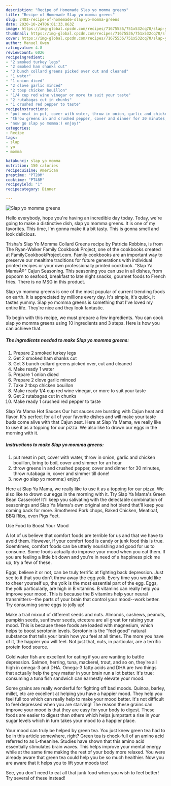 ```yaml
---
description: "Recipe of Homemade Slap yo momma greens"
title: "Recipe of Homemade Slap yo momma greens"
slug: 2402-recipe-of-homemade-slap-yo-momma-greens
date: 2020-10-24T06:01:33.863Z
image: https://img-global.cpcdn.com/recipes/71675536/751x532cq70/slap-yo-momma-greens-recipe-main-photo.jpg
thumbnail: https://img-global.cpcdn.com/recipes/71675536/751x532cq70/slap-yo-momma-greens-recipe-main-photo.jpg
cover: https://img-global.cpcdn.com/recipes/71675536/751x532cq70/slap-yo-momma-greens-recipe-main-photo.jpg
author: Manuel Owen
ratingvalue: 4.8
reviewcount: 6026
recipeingredient:
- "2 smoked turkey legs"
- "2 smoked ham shanks cut"
- "3 bunch collard greens picked over cut and cleaned"
- "1 water"
- "1 onion diced"
- "2 clove garlic minced"
- "2 tbsp chicken bouillon"
- "1/4 cup red wine vinegar or more to suit your taste"
- "2 rutabagas cut in chunks"
- "1 crushed red pepper to taste"
recipeinstructions:
- "put meat in pot, cover with water, throw in onion, garlic and chicken bouillon, bring to boil, cover and simmer for an hour"
- "throw greens in and crushed pepper, cover and dinner for 30 minutes, throw rutabaga in, cover and simmer till done!"
- "now go slap yo momma:) enjoy!"
categories:
- Recipe
tags:
- slap
- yo
- momma

katakunci: slap yo momma 
nutrition: 150 calories
recipecuisine: American
preptime: "PT20M"
cooktime: "PT48M"
recipeyield: "1"
recipecategory: Dinner

---
```



![Slap yo momma greens](https://img-global.cpcdn.com/recipes/71675536/751x532cq70/slap-yo-momma-greens-recipe-main-photo.jpg)

Hello everybody, hope you're having an incredible day today. Today, we're going to make a distinctive dish, slap yo momma greens. It is one of my favorites. This time, I'm gonna make it a bit tasty. This is gonna smell and look delicious.

Trisha&#39;s Slap Yo Momma Collard Greens recipe by Patricia Robbins, is from The Ryan-Walker Family Cookbook Project, one of the cookbooks created at FamilyCookbookProject.com. Family cookbooks are an important way to preserve our mealtime traditions for future generations with individual printed recipes or your own professionally printed cookbook. &#34;Slap Ya MamaÂ®&#34; Cajun Seasoning. This seasoning you can use in all dishes, from popcorn to seafood, breakfast to late night snacks, gourmet foods to French fries. There is no MSG in this product.

Slap yo momma greens is one of the most popular of current trending foods on earth. It is appreciated by millions every day. It's simple, it's quick, it tastes yummy. Slap yo momma greens is something that I've loved my entire life. They're nice and they look fantastic.


To begin with this recipe, we must prepare a few ingredients. You can cook slap yo momma greens using 10 ingredients and 3 steps. Here is how you can achieve that.

<!--inarticleads1-->

##### The ingredients needed to make Slap yo momma greens:

1. Prepare 2 smoked turkey legs
1. Get 2 smoked ham shanks cut
1. Get 3 bunch collard greens picked over, cut and cleaned
1. Make ready 1 water
1. Prepare 1 onion diced
1. Prepare 2 clove garlic minced
1. Take 2 tbsp chicken bouillon
1. Make ready 1/4 cup red wine vinegar, or more to suit your taste
1. Get 2 rutabagas cut in chunks
1. Make ready 1 crushed red pepper to taste


Slap Ya Mama Hot Sauces Our hot sauces are bursting with Cajun heat and flavor. It&#39;s perfect for all of your favorite dishes and will make your taste buds come alive with that Cajun zest. Here at Slap Ya Mama, we really like to use it as a topping for our pizza. We also like to drown our eggs in the morning with it. 

<!--inarticleads2-->

##### Instructions to make Slap yo momma greens:

1. put meat in pot, cover with water, throw in onion, garlic and chicken bouillon, bring to boil, cover and simmer for an hour
1. throw greens in and crushed pepper, cover and dinner for 30 minutes, throw rutabaga in, cover and simmer till done!
1. now go slap yo momma:) enjoy!


Here at Slap Ya Mama, we really like to use it as a topping for our pizza. We also like to drown our eggs in the morning with it. Try Slap Ya Mama&#39;s Green Bean Casserole! It&#39;ll keep you salivating with the delectable combination of seasonings and Slap Ya Mama&#39;s own original and hot blend that&#39;ll keep you coming back for more. Smothered Pork chops, Baked Chicken, Meatloaf, BBQ Ribs, even Pigs Feet. 

Use Food to Boost Your Mood


A lot of us believe that comfort foods are terrible for us and that we have to avoid them. However, if your comfort food is candy or junk food this is true. Soemtimes, comfort foods can be utterly nourishing and good for us to consume. Some foods actually do improve your mood when you eat them. If you are feeling a little bit down and you're in need of a happiness pick me up, try a few of these.

Eggs, believe it or not, can be truly terrific at fighting back depression. Just see to it that you don't throw away the egg yolk. Every time you would like to cheer yourself up, the yolk is the most essential part of the egg. Eggs, the yolk particularly, are high in B vitamins. B vitamins can really help you improve your mood. This is because the B vitamins help your neural transmitters--the parts of your brain that control your mood--work better. Try consuming some eggs to jolly up!

Make a trail mixout of different seeds and nuts. Almonds, cashews, peanuts, pumpkin seeds, sunflower seeds, etcetera are all great for raising your mood. This is because these foods are loaded with magnesium, which helps to boost serotonin levels. Serotonin is the "feel good" natural substance that tells your brain how you feel at all times. The more you have of it, the happier you will feel. Not just that, nuts, in particular, are a terrific protein food source.

Cold water fish are excellent for eating if you are wanting to battle depression. Salmon, herring, tuna, mackerel, trout, and so on, they're all high in omega-3 and DHA. Omega-3 fatty acids and DHA are two things that actually help the grey matter in your brain run a lot better. It's true: consuming a tuna fish sandwich can earnestly elevate your mood. 

Some grains are really wonderful for fighting off bad moods. Quinoa, barley, millet, etc are excellent at helping you have a happier mood. They help you feel full too which can really help to make your mood better. It's not difficult to feel depressed when you are starving! The reason these grains can improve your mood is that they are easy for your body to digest. These foods are easier to digest than others which helps jumpstart a rise in your sugar levels which in turn takes your mood to a happier place.

Your mood can truly be helped by green tea. You just knew green tea had to be in this article somewhere, right? Green tea is chock-full of an amino acid referred to as L-theanine. Studies have shown that this amino acid essentially stimulates brain waves. This helps improve your mental energy while at the same time making the rest of your body more relaxed. You were already aware that green tea could help you be so much healthier. Now you are aware that it helps you to lift your moods too!

See, you don't need to eat all that junk food when you wish to feel better! Try several of these instead!

